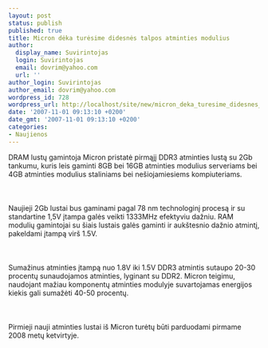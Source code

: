 ```yaml
---
layout: post
status: publish
published: true
title: Micron dėka turėsime didesnės talpos atminties modulius
author:
  display_name: Suvirintojas
  login: Suvirintojas
  email: dovrim@yahoo.com
  url: ''
author_login: Suvirintojas
author_email: dovrim@yahoo.com
wordpress_id: 728
wordpress_url: http://localhost/site/new/micron_deka_turesime_didesnes_talpos_atminties_modulius/
date: '2007-11-01 09:13:10 +0200'
date_gmt: '2007-11-01 09:13:10 +0200'
categories:
- Naujienos
---
```

<p>DRAM lustų gamintoja Micron pristatė pirmąjį DDR3 atminties lustą su 2Gb tankumu, kuris leis gaminti 8GB bei 16GB atminties modulius serveriams bei 4GB atminties modulius staliniams bei nešiojamiesiems kompiuteriams.<br />
<br><br />
<br>Naujieji 2Gb lustai bus gaminami pagal 78 nm technologinį procesą ir su standartine 1,5V įtampa galės veikti 1333MHz efektyviu dažniu. RAM modulių gamintojai su šiais lustais galės gaminti ir aukštesnio dažnio atmintį, pakeldami įtampą virš 1.5V.<br />
<br><br />
<br>Sumažinus atminties įtampą nuo 1.8V iki 1.5V DDR3 atmintis sutaupo 20-30 procentų sunaudojamos atminties, lyginant su DDR2. Micron teigimu, naudojant mažiau komponentų atminties modulyje suvartojamas energijos kiekis gali sumažėti 40-50 procentų.<br />
<br><br />
<br>Pirmieji nauji atminties lustai iš Micron turėtų būti parduodami pirmame 2008 metų ketvirtyje.</p>
